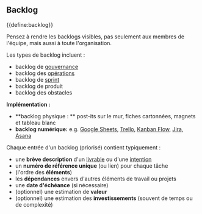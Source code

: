 ## Backlog

{{define:backlog}}

Pensez à rendre les backlogs visibles, pas seulement aux membres de l'équipe, mais aussi à toute l'organisation.

Les types de backlog incluent :

- backlog de [gouvernance](glossary:governance)
- backlog des [opérations](glossary:operations)
- backlog de [sprint](section:planning-and-review-meetings)
- backlog de produit
- backlog des obstacles

**Implémentation :**

- **backlog physique : ** post-its sur le mur, fiches cartonnées, magnets et tableau blanc
- **backlog numérique:** e.g. [Google Sheets](https://www.google.com/sheets/about/), [Trello](https://trello.com/), [Kanban Flow](https://kanbanflow.com/), [Jira](https://www.atlassian.com/software/jira), [Asana](https://asana.com/)

Chaque entrée d'un backlog (priorisé) contient typiquement :

- une **brève description** d'un [livrable](glossary:deliverable) ou d'une [intention](glossary:organizational-driver)
- un **numéro de référence unique** (ou lien) pour chaque tâche
- (l'ordre des **éléments**)
- les **dépendances** envers d'autres éléments de travail ou projets
- une **date d'échéance** (si nécessaire)
- (optionnel) une estimation de **valeur** 
- (optionnel) une estimation des **investissements** (souvent de temps ou de complexité)